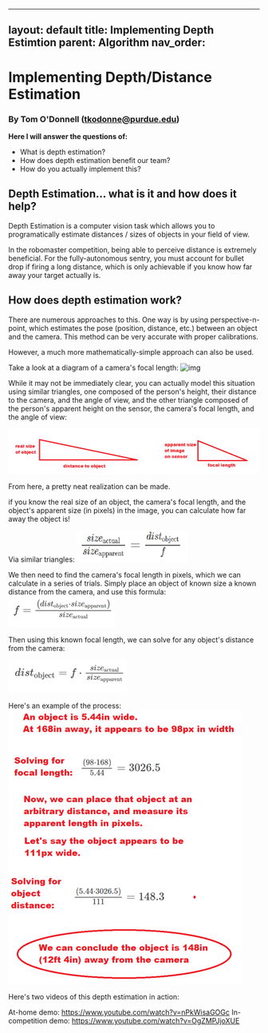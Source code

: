 
---
layout: default
title: Implementing Depth Estimtion
parent: Algorithm
nav_order: 
---

# Implementing Depth/Distance Estimation 
### By Tom O'Donnell (tkodonne@purdue.edu)

**Here I will answer the questions of:**
- What is depth estimation?
- How does depth estimation benefit our team?
- How do you actually implement this?

## Depth Estimation... what is it and how does it help?

Depth Estimation is a computer vision task which allows you to programatically estimate distances / sizes of objects in your field of view. 

In the robomaster competition, being able to perceive distance is extremely beneficial. For the fully-autonomous sentry, you must account for bullet drop if firing a long distance, which is only achievable if you know how far away your target actually is.

## How does depth estimation work?

There are numerous approaches to this. One way is by using perspective-n-point, which estimates the pose (position, distance, etc.) between an object and the camera. This method can be very accurate with proper calibrations.

However, a much more mathematically-simple approach can also be used.

Take a look at a diagram of a camera's focal length:
![img](https://h8r3x6j3.rocketcdn.me/wp-content/uploads/2019/04/what-is-focal-length-1-1024x576.jpg)

While it may not be immediately clear, you can actually model this situation using similar triangles, one composed of the person's height, their distance to the camera, and the angle of view, and the other triangle composed of the person's apparent height on the sensor, the camera's focal length, and the angle of view:

![img](tri.png)

From here, a pretty neat realization can be made. 

if you know the real size of an object, the camera's focal length, and the object's apparent size (in pixels) in the image, you can calculate how far away the object is!

Via similar triangles:
![img](simtri.png)

We then need to find the camera's focal length in pixels, which we can calculate in a series of trials. Simply place an object of known size a known distance from the camera, and use this formula:
![img](formula.png)

Then using this known focal length, we can solve for any object's distance from the camera:

![img](dist.png)

Here's an example of the process:
![img](ex.png)

Here's two videos of this depth estimation in action: 

At-home demo: https://www.youtube.com/watch?v=nPkWisaGOGc
In-competition demo: https://www.youtube.com/watch?v=OgZMPJjoXUE